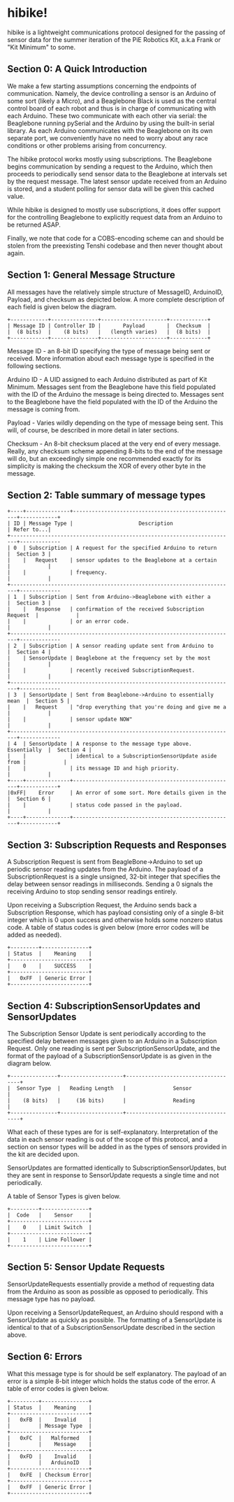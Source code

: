 # hibike!
hibike is a lightweight communications protocol designed for the passing of sensor data for the
summer iteration of the PiE Robotics Kit, a.k.a Frank or "Kit Minimum" to some.


## Section 0: A Quick Introduction

We make a few starting assumptions concerning the endpoints of communication. Namely, the device
controlling a sensor is an Arduino of some sort (likely a Micro), and a Beaglebone Black is used as
the central control board of each robot and thus is in charge of communicating with each Arduino.
These two communicate with each other via serial: the Beaglebone running pySerial and the Arduino by
using the built-in serial library. As each Arduino communicates with the Beaglebone on its own separate
port, we conveniently have no need to worry about any race conditions or other problems arising from
concurrency.

The hibike protocol works mostly using subscriptions. The Beaglebone begins communication by sending
a request to the Arduino, which then proceeds to periodically send sensor data to the  Beaglebone at
intervals set by the request message. The latest sensor update received from an Arduino is stored, and
a student polling for sensor data will be given this cached value.

While hibike is designed to mostly use subscriptions, it does offer support for the controlling Beaglebone
to explicitly request data from an Arduino to be returned ASAP.

Finally, we note that code for a COBS-encoding scheme can and should be stolen from the preexisting
Tenshi codebase and then never thought about again.

## Section 1: General Message Structure
All messages have the relatively simple structure of MessageID, ArduinoID, Payload, and checksum as
depicted below. A more complete description of each field is given below the diagram.

    +------------+---------------+---------------------+------------+
    | Message ID | Controller ID |       Payload       |  Checksum  |
    |  (8 bits)  |    (8 bits)   |   (length varies)   |  (8 bits)  |
    +------------+---------------+---------------------+------------+

Message ID - an 8-bit ID specifying the type of message being sent or received. More information
             about each message type is specified in the following sections.

Arduino ID - A UID assigned to each Arduino distributed as part of Kit Minimum. Messages sent from
             the Beaglebone have this field populated with the ID of the Arduino the message is being
             directed to. Messages sent to the Beaglebone have the field populated with the ID of the
             Arduino the message is coming from.

Payload    - Varies wildly depending on the type of message being sent. This will, of course, be
             described in more detail in later sections.

Checksum   - An 8-bit checksum placed at the very end of every message. Really, any checksum scheme
             appending 8-bits to the end of the message will do, but an exceedingly simple one
             recommended exactly for its simplicity is making the checksum the XOR of every other
             byte in the message.

## Section 2: Table summary of message types

    +----+--------------+----------------------------------------------------+------------+
    | ID | Message Type |                     Description                    | Refer to...|
    +------------------------------------------------------------------------+-------------
    | 0  | Subscription | A request for the specified Arduino to return      |  Section 3 |
    |    |   Request    | sensor updates to the Beaglebone at a certain      |            |
    |    |              | frequency.                                         |            |
    +------------------------------------------------------------------------+-------------
    | 1  | Subscription | Sent from Arduino->Beaglebone with either a        |  Section 3 |
    |    |   Response   | confirmation of the received Subscription Request  |            |
    |    |              | or an error code.                                  |            |
    +------------------------------------------------------------------------+-------------
    | 2  | Subscription | A sensor reading update sent from Arduino to       |  Section 4 |
    |    | SensorUpdate | Beaglebone at the frequency set by the most        |            |
    |    |              | recently received SubscriptionRequest.             |            |
    +------------------------------------------------------------------------+-------------
    | 3  | SensorUpdate | Sent from Beaglebone->Arduino to essentially mean  |  Section 5 |
    |    |   Request    | "drop everything that you're doing and give me a   |            |
    |    |              | sensor update NOW"                                 |            |
    +------------------------------------------------------------------------+-------------
    | 4  | SensorUpdate | A response to the message type above. Essentially  |  Section 4 |
    |    |              | identical to a SubscriptionSensorUpdate aside from |            |
    |    |              | its message ID and high priority.                  |            |
    +----+--------------+----------------------------------------------------+------------+
    |0xFF|    Error     | An error of some sort. More details given in the   |  Section 6 |
    |    |              | status code passed in the payload.                 |            |
    +----+--------------+----------------------------------------------------+------------+

## Section 3: Subscription Requests and Responses
A Subscription Request is sent from BeagleBone->Arduino to set up periodic sensor reading updates
from the Arduino. The payload of a SubscriptionRequest is a single unsigned, 32-bit integer that
specifies the delay between sensor readings in milliseconds. Sending a 0 signals the receiving Arduino
to stop sending sensor readings entirely.

Upon receiving a Subscription Request, the Arduino sends back a Subscription Response, which has
payload consisting only of a single 8-bit integer which is 0 upon success and otherwise holds some
nonzero status code. A table of status codes is given below (more error codes will be added as needed).

    +---------+---------------+
    | Status  |    Meaning    |
    +-------------------------+
    |    0    |    SUCCESS    |
    +-------------------------+
    |   0xFF  | Generic Error |
    +-------------------------+

## Section 4: SubscriptionSensorUpdates and SensorUpdates
The Subscription Sensor Update is sent periodically according to the specified delay between messages
given to an Arduino in a Subscription Request. Only one reading is sent per SubscriptionSensorUpdate,
and the format of the payload of a SubscriptionSensorUpdate is as given in the diagram below.

    +---------------+--------------------+------------------------------------+
    |  Sensor Type  |   Reading Length   |               Sensor               |
    |    (8 bits)   |     (16 bits)      |               Reading              |
    +---------------+--------------------+------------------------------------+

What each of these types are for is self-explanatory. Interpretation of the data in each sensor
reading is out of the scope of this protocol, and a section on sensor types will be added in as the
types of sensors provided in the kit are decided upon.

SensorUpdates are formatted identically to SubscriptionSensorUpdates, but they are sent in response
to SensorUpdate requests a single time and not periodically.

A table of Sensor Types is given below.

    +---------+---------------+
    |  Code   |    Sensor     |
    +-------------------------+
    |    0    | Limit Switch  |
    +-------------------------+
    |    1    | Line Follower |
    +-------------------------+


## Section 5: Sensor Update Requests
SensorUpdateRequests essentially provide a method of requesting data from the Arduino as soon as
possible as opposed to periodically. This message type has no payload.

Upon receiving a SensorUpdateRequest, an Arduino should respond with a SensorUpdate as quickly as
possible. The formatting of a SensorUpdate is identical to that of a SubscriptionSensorUpdate
described in the section above.

## Section 6: Errors
What this message type is for should be self explanatory. The payload of an error is a simple 8-bit
integer which holds the status code of the error. A table of error codes is given below.

    +---------+---------------+
    | Status  |    Meaning    |
    +-------------------------+
    |   0xFB  |    Invalid    |
    |         | Message Type  |
    +-------------------------+
    |   0xFC  |   Malformed   |
    |         |    Message    |
    +-------------------------+
    |   0xFD  |    Invalid    |
    |         |   ArduinoID   |
    +-------------------------+
    |   0xFE  | Checksum Error|
    +-------------------------+
    |   0xFF  | Generic Error |
    +-------------------------+
